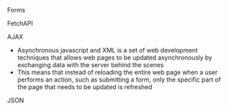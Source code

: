 Forms

FetchAPI

AJAX
- Asynchronous javascript and XML is a set of web development techniques that allows web pages to be updated asynchronously by exchanging data with the server behind the scenes
- This means that instead of reloading the entire web page when a user performs an action, such as submitting a form, only the specific part of the page that needs to be updated is refreshed

JSON